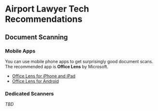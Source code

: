 # Airport Lawyer Tech Recommendations

## Document Scanning

### Mobile Apps

You can use mobile phone apps to get surprisingly good document scans. The recommended app is **Office Lens** by Microsoft.

* [Office Lens for iPhone and iPad](https://itunes.apple.com/us/app/office-lens/id975925059?mt=8)
* [Office Lens for Android](https://play.google.com/store/apps/details?id=com.microsoft.office.officelens&hl=en)

### Dedicated Scanners

*TBD*

